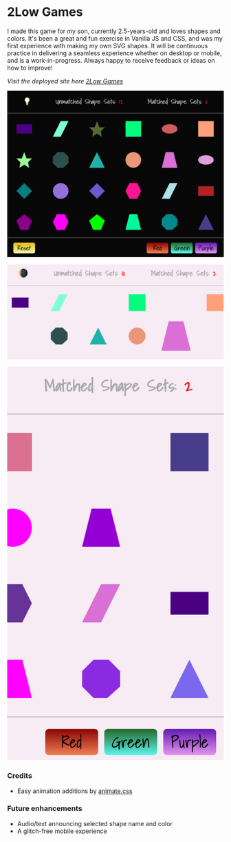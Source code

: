# 2Low Games

I made this game for my son, currently 2.5-years-old and loves shapes and colors. It's been a great and fun exercise in Vanilla JS and CSS, and was my first experience with making my own SVG shapes. It will be continuous practice in delivering a seamless experience whether on desktop or mobile, and is a work-in-progress. Always happy to receive feedback or ideas on how to improve!

_*Visit the deployed site here [2Low Games](https://sophiabanda.github.io/tulo/)*_

![A screen capture of the landing page, 2Low Games](assets/homescreen.png 'Screen cap of 2Low Games Homepage')

![A screen capture of game play in light mode, 2Low Games](assets/gameplay.png 'Game play in light mode')

![A screen capture of game play in light mode with purple themed shapes selected](assets/purple.png 'Game play in light mode')

### Credits

- Easy animation additions by [animate.css](https://animate.style/)

### Future enhancements

- Audio/text announcing selected shape name and color
- A glitch-free mobile experience
